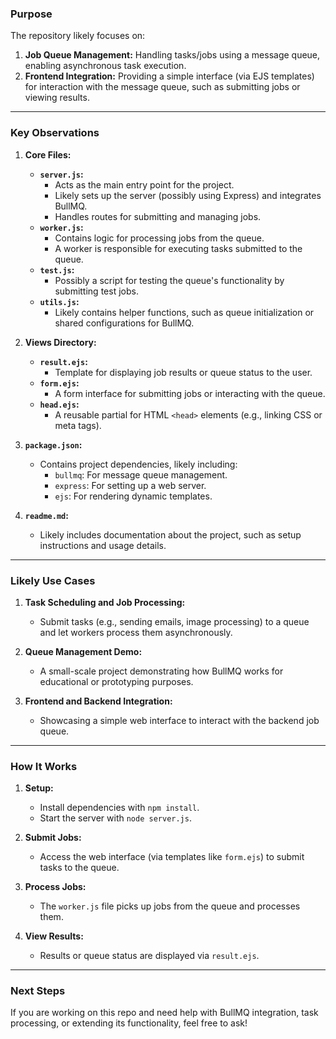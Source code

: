 ### **Purpose**
The repository likely focuses on:
1. **Job Queue Management:** Handling tasks/jobs using a message queue, enabling asynchronous task execution.
2. **Frontend Integration:** Providing a simple interface (via EJS templates) for interaction with the message queue, such as submitting jobs or viewing results.

---

### **Key Observations**

1. **Core Files:**
   - **`server.js`:**
     - Acts as the main entry point for the project.
     - Likely sets up the server (possibly using Express) and integrates BullMQ.
     - Handles routes for submitting and managing jobs.
   - **`worker.js`:**
     - Contains logic for processing jobs from the queue.
     - A worker is responsible for executing tasks submitted to the queue.
   - **`test.js`:**
     - Possibly a script for testing the queue's functionality by submitting test jobs.
   - **`utils.js`:**
     - Likely contains helper functions, such as queue initialization or shared configurations for BullMQ.

2. **Views Directory:**
   - **`result.ejs`:**
     - Template for displaying job results or queue status to the user.
   - **`form.ejs`:**
     - A form interface for submitting jobs or interacting with the queue.
   - **`head.ejs`:**
     - A reusable partial for HTML `<head>` elements (e.g., linking CSS or meta tags).

3. **`package.json`:**
   - Contains project dependencies, likely including:
     - `bullmq`: For message queue management.
     - `express`: For setting up a web server.
     - `ejs`: For rendering dynamic templates.

4. **`readme.md`:**
   - Likely includes documentation about the project, such as setup instructions and usage details.

---

### **Likely Use Cases**
1. **Task Scheduling and Job Processing:**
   - Submit tasks (e.g., sending emails, image processing) to a queue and let workers process them asynchronously.

2. **Queue Management Demo:**
   - A small-scale project demonstrating how BullMQ works for educational or prototyping purposes.

3. **Frontend and Backend Integration:**
   - Showcasing a simple web interface to interact with the backend job queue.

---

### **How It Works**
1. **Setup:**
   - Install dependencies with `npm install`.
   - Start the server with `node server.js`.

2. **Submit Jobs:**
   - Access the web interface (via templates like `form.ejs`) to submit tasks to the queue.

3. **Process Jobs:**
   - The `worker.js` file picks up jobs from the queue and processes them.

4. **View Results:**
   - Results or queue status are displayed via `result.ejs`.

---

### **Next Steps**
If you are working on this repo and need help with BullMQ integration, task processing, or extending its functionality, feel free to ask!

